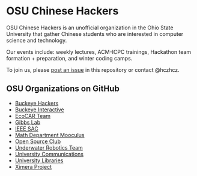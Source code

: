OSU Chinese Hackers
===

OSU Chinese Hackers is an unofficial organization in the Ohio State University that gather Chinese students who are interested in computer science and technology.

Our events include: weekly lectures, ACM-ICPC trainings, Hackathon team formation + preparation, and winter coding camps.

To join us, please [post an issue](https://github.com/buckeye-cn/About/issues/new?title=Please%20add%20me%20to%20the%20member%20list) in this repository or contact @hczhcz.

OSU Organizations on GitHub
---

* [Buckeye Hackers](https://github.com/BuckeyeHackers)
* [Buckeye Interactive](https://github.com/buckii)
* [EcoCAR Team](https://github.com/OSUEcoCAR)
* [Gibbs Lab](https://github.com/OSUGibbsLab)
* [IEEE SAC](https://github.com/IEEE-OSU)
* [Math Department Mooculus](https://github.com/mooculus)
* [Open Source Club](https://github.com/OSUOSC)
* [Underwater Robotics Team](https://github.com/osu-uwrt)
* [University Communications](https://github.com/osucomm)
* [University Libraries](https://github.com/osulibraries) 
* [Ximera Project](https://github.com/XimeraProject)
